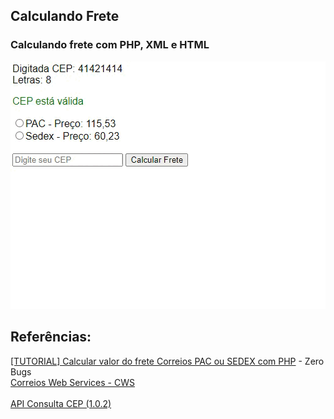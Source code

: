 ## Calculando Frete 

### Calculando frete com PHP, XML e HTML 

<img src="Gravar_2022_11_16_17_46_04_242.gif">

## Referências:
[[TUTORIAL] Calcular valor do frete Correios PAC ou SEDEX com PHP](https://www.youtube.com/watch?v=0e4xRupfoFQ&t=72s) - Zero Bugs
<br/>
[Correios Web Services - CWS](https://cws.correios.com.br/)  
<br/>
[API Consulta CEP (1.0.2)](https://www.gov.br/conecta/catalogo/apis/cep-codigo-de-enderecamento-postal/swagger-json/swagger_view)

